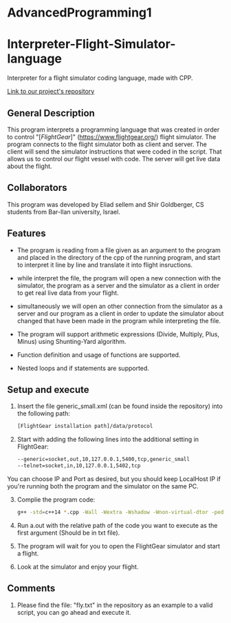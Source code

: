 # AdvancedProgramming1
# Interpreter-Flight-Simulator-language
Interpreter for a flight simulator coding language, made with CPP. 

 [Link to our project's repository](https://github.com/shirgoldberger/AdvancedProgramming)

## General Description

This program interprets a programming language that was created in order to control "[_FlightGear_]" (https://www.flightgear.org/) flight simulator. 
The program connects to the flight simulator both as client and server.
The client will send the simulator instructions that were coded in the script. That allows us to control our flight vessel with code.
The server will get live data about the flight. 

## Collaborators

This program was developed by Eliad sellem and Shir Goldberger, CS students from Bar-Ilan university, Israel.


## Features

- The program is reading from a file given as an argument to the program and placed in the directory of the
cpp of the running program, and start to interpret it line by line and translate it into flight insructions.

- while interpret the file, the program will open a new connection with the simulator, the program as a server and the
simulator as a client in order to get real live data from your flight.

- simultaneously we will open an other connection from the simulator as a server and our program as a client in order to
update the simulator about changed that have been made in the program while interpreting the file.

- The program will support arithmetic expressions (Divide, Multiply, Plus, Minus) using Shunting-Yard algorithm.

- Function definition and usage of functions are supported.

- Nested loops and if statements are supported.

## Setup and execute

1. Insert the file generic_small.xml (can be found inside the repository) into the following path:
    ```bash
    [FlightGear installation path]/‫‪data/protocol
    ```

2. Start with adding the following lines into the additional setting in FlightGear:

    ```bash
    --generic=socket,out,10,127.0.0.1,5400,tcp,generic_small
    --telnet=socket,in,10,127.0.0.1,5402,tcp
    ```
You can choose IP and Port as desired, but you should keep LocalHost IP if you're running both the program and the simulator on the same PC.

3. Complie the program code:

    ```bash
    g++ -std=c++14 *.cpp -Wall -Wextra -Wshadow -Wnon-virtual-dtor -pedantic -o a.out -pthread
    ```

4. Run a.out with the relative path of the code you want to execute as the first argument (Should be in txt file).

5. The program will wait for you to open the FlightGear simulator and start a flight.

6. Look at the simulator and enjoy your flight.

## Comments

1. Please find the file: "fly.txt" in the repository as an example to a valid script, you can go ahead and execute it.

